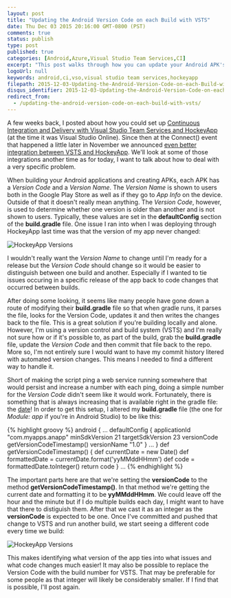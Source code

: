 ```yaml
---
layout: post
title: "Updating the Android Version Code on each Build with VSTS"
date: Thu Dec 03 2015 20:16:00 GMT-0800 (PST)
comments: true
status: publish
type: post
published: true
categories: [Android,Azure,Visual Studio Team Services,CI]
excerpt: "This post walks through how you can update your Android APK's version code for each build."
logoUrl: null
keywords: android,ci,vso,visual studio team services,hockeyapp
filepath: 2015-12-03-Updating-the-Android-Version-Code-on-each-Build-with-VSTS.markdown
disqus_identifier: 2015-12-03-Updating-the-Android-Version-Code-on-each-Build-with-VSTS
redirect_from: 
  - /updating-the-android-version-code-on-each-build-with-vsts/
---
```


A few weeks back, I posted about how you could set up [Continuous Integration and Delivery with Visual Studio Team Services and HockeyApp](chrisrisner.com/Setting-Up-Continuous-Integration-for-Android-with-VSTS-and-HockeyApp/) (at the time it was Visual Studio Online).  Since then at the Connect() event that happened a little later in November we announced [even better integration between VSTS and HockeyApp](https://channel9.msdn.com/Events/Visual-Studio/Connect-event-2015/011).  We'll look at some of those integrations another time as for today, I want to talk about how to deal with a very specific problem.

When building your Android applications and creating APKs, each APK has a *Version Code* and a *Version Name*.  The *Version Name* is shown to users both in the Google Play Store as well as if they go to *App Info* on the device.  Outside of that it doesn't really mean anything.  The *Version Code*, however, is used to determine whether one version is older than another and is not shown to users.  Typically, these values are set in the **defaultConfig** section of the **build.gradle** file.  One issue I ran into when I was deploying through HockeyApp last time was that the version of my app never changed:

<img src="http://storage.chrisrisner.com/images/hockeyapp-versions.png" alt="HockeyApp Versions" class="centeredInContent"/>

I wouldn't really want the *Version Name* to change until I'm ready for a release but the *Version Code* should change so it would be easier to distinguish between one build and another.  Especially if I wanted to tie issues occuring in a specific release of the app back to code changes that occurred between builds.  

After doing some looking, it seems like many people have gone down a route of modifying their **build.gradle** file so that when gradle runs, it parses the file, looks for the Version Code, updates it and then writes the changes back to the file.  This is a great solution if you're building locally and alone.  However, I'm using a version control and build system (VSTS) and I'm really not sure how or if it's possible to, as part of the build, grab the **build.gradle** file, update the *Version Code* and then commit that file back to the repo.  More so, I'm not entirely sure I would want to have my commit history litered with automated version changes.  This means I needed to find a different way to handle it.  

Short of making the script ping a web service running somewhere that would persist and increase a number with each ping, doing a simple number for the *Version Code* didn't seem like it would work.  Fortunately, there is something that is always increasing that is available right in the gradle file: the [date](https://stackoverflow.com/questions/21405457/autoincrement-versioncode-with-gradle-extra-properties/28043555#28043555)!  In order to get this setup, I altered my **build.gradle** file (the one for *Module: app* if you're in Android Studio) to be like this:

{% highlight groovy %}
android {
	...
	defaultConfig {
        applicationId "com.myapps.anapp"
        minSdkVersion 21
        targetSdkVersion 23
        versionCode getVersionCodeTimestamp()
        versionName "1.0"
    }
	...
}
def getVersionCodeTimestamp() {
    def currentDate = new Date()
    def formattedDate = currentDate.format('yyMMddHHmm')
    def code = formattedDate.toInteger()
    return code
}
...
{% endhighlight %}

The important parts here are that we're setting the **versionCode** to the method **getVersionCodeTimestamp()**.  In that method we're getting the current date and formatting it to be **yyMMddHHmm**.  We could leave off the hour and the minute but if I do multiple builds each day, I might want to have that there to distiguish them.  After that we cast it as an integer as the **versionCode** is expected to be one.  Once I've committed and pushed that change to VSTS and run another build, we start seeing a different code every time we build:

<img src="http://storage.chrisrisner.com/images/hockey-app-different-version-codes.png" alt="HockeyApp Versions" class="centeredInContent"/>

This makes identifying what version of the app ties into what issues and what code changes much easier!  It may also be possible to replace the Version Code with the build number for VSTS.  That may be preferable for some people as that integer will likely be considerably smaller.  If I find that is possible, I'll post again.
